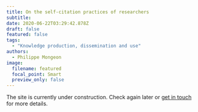 ```yaml
---
title: On the self-citation practices of researchers
subtitle:
date: 2020-06-22T03:29:42.878Z
draft: false
featured: false
tags:
  - "Knowledge production, dissemination and use"
authors:
  - Philippe Mongeon
image:
  filename: featured
  focal_point: Smart
  preview_only: false
---
```


The site is currently under construction. Check again later or [get in touch](https://qsslab.ca/#contact) for more details.




